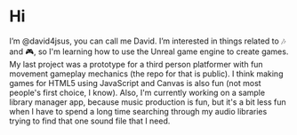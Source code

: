 # Hi
I’m @david4jsus, you can call me David. I’m interested in things related to 🎶 and 🎮, so I'm learning how to use the Unreal game engine to create games. My last project was a prototype for a third person platformer with fun movement gameplay mechanics (the repo for that is public). I think making games for HTML5 using JavaScript and Canvas is also fun (not most people's first choice, I know). Also, I'm currently working on a sample library manager app, because music production is fun, but it's a bit less fun when I have to spend a long time searching through my audio libraries trying to find that one sound file that I need.

<!---
david4jsus/david4jsus is a ✨ special ✨ repository because its `README.md` (this file) appears on your GitHub profile.
You can click the Preview link to take a look at your changes.
--->
